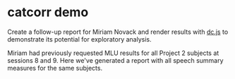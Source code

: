 # catcorr demo

Create a follow-up report for Miriam Novack and render results with [dc.js](http://nickqizhu.github.io/dc.js/) to demonstrate its potential for exploratory analysis. 

Miriam had previously requested MLU results for all Project 2 subjects at
sessions 8 and 9.  Here we've generated a report with all speech summary measures for the same subjects.
